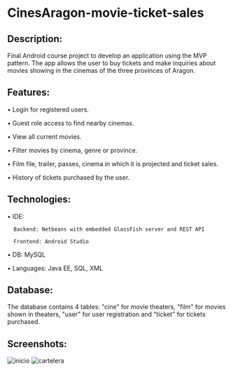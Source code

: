 # CinesAragon-movie-ticket-sales

## Description:

Final Android course project to develop an application using the MVP pattern. 
The app allows the user to buy tickets and make inquiries about movies showing in the cinemas of the three provinces of Aragon.

## Features:

  • Login for registered users.

  • Guest role access to find nearby cinemas.

  • View all current movies.

  • Filter movies by cinema, genre or province.

  • Film file, trailer, passes, cinema in which it is projected and ticket sales.

  • History of tickets purchased by the user.
  
## Technologies:

  • IDE:
    
      Backend: Netbeans with embedded GlassFish server and REST API
    
      Frontend: Android Studio
    
  • DB: MySQL

  • Languages: Java EE, SQL, XML
  
## Database:

The database contains 4 tables: "cine" for movie theaters, "film" for movies shown in theaters, "user" for user registration and "ticket" for tickets purchased.



## Screenshots:

![inicio](https://github.com/fdeazagra/CinesAragon-movie-ticket-sales/blob/main/Im%C3%A1genes_README/Screenshot_20211007-003941.jpg)
![cartelera](https://github.com/fdeazagra/CinesAragon-movie-ticket-sales/blob/main/Im%C3%A1genes_README/Screenshot_20211007-004041.jpg)
